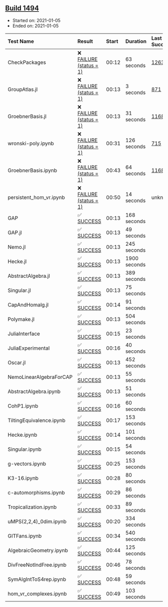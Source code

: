 ## [Build 1494](https://oscarci.mathematik.uni-kl.de/job/oscar-stable/1494/)

* Started on: 2021-01-05
* Ended on: 2021-01-05

| Test Name    | Result | Start | Duration | Last Success | First Failure |
|:-------------|:-------|:------|:---------|:-------------|:--------------|
| CheckPackages | ❌ [FAILURE (status = 1)](https://oscarci.mathematik.uni-kl.de/job/oscar-stable/1494/artifact/logs/build-1494/CheckPackages.log) | 00:12 | 63 seconds | [1263](https://oscarci.mathematik.uni-kl.de/job/oscar-stable/1263/) | [1264](https://oscarci.mathematik.uni-kl.de/job/oscar-stable/1264/) |
| GroupAtlas.jl | ❌ [FAILURE (status = 1)](https://oscarci.mathematik.uni-kl.de/job/oscar-stable/1494/artifact/logs/build-1494/GroupAtlas.jl.log) | 00:13 | 3 seconds | [871](https://oscarci.mathematik.uni-kl.de/job/oscar-stable/871/) | [872](https://oscarci.mathematik.uni-kl.de/job/oscar-stable/872/) |
| GroebnerBasis.jl | ❌ [FAILURE (status = 1)](https://oscarci.mathematik.uni-kl.de/job/oscar-stable/1494/artifact/logs/build-1494/GroebnerBasis.jl.log) | 00:13 | 31 seconds | [1168](https://oscarci.mathematik.uni-kl.de/job/oscar-stable/1168/) | [1169](https://oscarci.mathematik.uni-kl.de/job/oscar-stable/1169/) |
| wronski-poly.ipynb | ❌ [FAILURE (status = 1)](https://oscarci.mathematik.uni-kl.de/job/oscar-stable/1494/artifact/logs/build-1494/wronski-poly.ipynb.log) | 00:31 | 126 seconds | [715](https://oscarci.mathematik.uni-kl.de/job/oscar-stable/715/) | [716](https://oscarci.mathematik.uni-kl.de/job/oscar-stable/716/) |
| GroebnerBasis.ipynb | ❌ [FAILURE (status = 1)](https://oscarci.mathematik.uni-kl.de/job/oscar-stable/1494/artifact/logs/build-1494/GroebnerBasis.ipynb.log) | 00:43 | 64 seconds | [1168](https://oscarci.mathematik.uni-kl.de/job/oscar-stable/1168/) | [1169](https://oscarci.mathematik.uni-kl.de/job/oscar-stable/1169/) |
| persistent_hom_vr.ipynb | ❌ [FAILURE (status = 1)](https://oscarci.mathematik.uni-kl.de/job/oscar-stable/1494/artifact/logs/build-1494/persistent_hom_vr.ipynb.log) | 00:50 | 14 seconds | unknown | unknown |
| GAP | ✅ [SUCCESS](https://oscarci.mathematik.uni-kl.de/job/oscar-stable/1494/artifact/logs/build-1494/GAP.log) | 00:13 | 168 seconds |  |  |
| GAP.jl | ✅ [SUCCESS](https://oscarci.mathematik.uni-kl.de/job/oscar-stable/1494/artifact/logs/build-1494/GAP.jl.log) | 00:13 | 49 seconds |  |  |
| Nemo.jl | ✅ [SUCCESS](https://oscarci.mathematik.uni-kl.de/job/oscar-stable/1494/artifact/logs/build-1494/Nemo.jl.log) | 00:13 | 245 seconds |  |  |
| Hecke.jl | ✅ [SUCCESS](https://oscarci.mathematik.uni-kl.de/job/oscar-stable/1494/artifact/logs/build-1494/Hecke.jl.log) | 00:13 | 1900 seconds |  |  |
| AbstractAlgebra.jl | ✅ [SUCCESS](https://oscarci.mathematik.uni-kl.de/job/oscar-stable/1494/artifact/logs/build-1494/AbstractAlgebra.jl.log) | 00:13 | 389 seconds |  |  |
| Singular.jl | ✅ [SUCCESS](https://oscarci.mathematik.uni-kl.de/job/oscar-stable/1494/artifact/logs/build-1494/Singular.jl.log) | 00:13 | 75 seconds |  |  |
| CapAndHomalg.jl | ✅ [SUCCESS](https://oscarci.mathematik.uni-kl.de/job/oscar-stable/1494/artifact/logs/build-1494/CapAndHomalg.jl.log) | 00:14 | 91 seconds |  |  |
| Polymake.jl | ✅ [SUCCESS](https://oscarci.mathematik.uni-kl.de/job/oscar-stable/1494/artifact/logs/build-1494/Polymake.jl.log) | 00:13 | 504 seconds |  |  |
| JuliaInterface | ✅ [SUCCESS](https://oscarci.mathematik.uni-kl.de/job/oscar-stable/1494/artifact/logs/build-1494/JuliaInterface.log) | 00:15 | 23 seconds |  |  |
| JuliaExperimental | ✅ [SUCCESS](https://oscarci.mathematik.uni-kl.de/job/oscar-stable/1494/artifact/logs/build-1494/JuliaExperimental.log) | 00:16 | 40 seconds |  |  |
| Oscar.jl | ✅ [SUCCESS](https://oscarci.mathematik.uni-kl.de/job/oscar-stable/1494/artifact/logs/build-1494/Oscar.jl.log) | 00:13 | 452 seconds |  |  |
| NemoLinearAlgebraForCAP | ✅ [SUCCESS](https://oscarci.mathematik.uni-kl.de/job/oscar-stable/1494/artifact/logs/build-1494/NemoLinearAlgebraForCAP.log) | 00:13 | 55 seconds |  |  |
| AbstractAlgebra.ipynb | ✅ [SUCCESS](https://oscarci.mathematik.uni-kl.de/job/oscar-stable/1494/artifact/logs/build-1494/AbstractAlgebra.ipynb.log) | 00:13 | 51 seconds |  |  |
| CohP1.ipynb | ✅ [SUCCESS](https://oscarci.mathematik.uni-kl.de/job/oscar-stable/1494/artifact/logs/build-1494/CohP1.ipynb.log) | 00:16 | 60 seconds |  |  |
| TiltingEquivalence.ipynb | ✅ [SUCCESS](https://oscarci.mathematik.uni-kl.de/job/oscar-stable/1494/artifact/logs/build-1494/TiltingEquivalence.ipynb.log) | 00:17 | 153 seconds |  |  |
| Hecke.ipynb | ✅ [SUCCESS](https://oscarci.mathematik.uni-kl.de/job/oscar-stable/1494/artifact/logs/build-1494/Hecke.ipynb.log) | 00:14 | 101 seconds |  |  |
| Singular.ipynb | ✅ [SUCCESS](https://oscarci.mathematik.uni-kl.de/job/oscar-stable/1494/artifact/logs/build-1494/Singular.ipynb.log) | 00:15 | 54 seconds |  |  |
| g-vectors.ipynb | ✅ [SUCCESS](https://oscarci.mathematik.uni-kl.de/job/oscar-stable/1494/artifact/logs/build-1494/g-vectors.ipynb.log) | 00:25 | 153 seconds |  |  |
| K3-16.ipynb | ✅ [SUCCESS](https://oscarci.mathematik.uni-kl.de/job/oscar-stable/1494/artifact/logs/build-1494/K3-16.ipynb.log) | 00:28 | 80 seconds |  |  |
| c-automorphisms.ipynb | ✅ [SUCCESS](https://oscarci.mathematik.uni-kl.de/job/oscar-stable/1494/artifact/logs/build-1494/c-automorphisms.ipynb.log) | 00:29 | 86 seconds |  |  |
| Tropicalization.ipynb | ✅ [SUCCESS](https://oscarci.mathematik.uni-kl.de/job/oscar-stable/1494/artifact/logs/build-1494/Tropicalization.ipynb.log) | 00:33 | 89 seconds |  |  |
| uMPS(2,2,4)_0dim.ipynb | ✅ [SUCCESS](https://oscarci.mathematik.uni-kl.de/job/oscar-stable/1494/artifact/logs/build-1494/uMPS-2-2-4-_0dim.ipynb.log) | 00:20 | 334 seconds |  |  |
| GITFans.ipynb | ✅ [SUCCESS](https://oscarci.mathematik.uni-kl.de/job/oscar-stable/1494/artifact/logs/build-1494/GITFans.ipynb.log) | 00:34 | 540 seconds |  |  |
| AlgebraicGeometry.ipynb | ✅ [SUCCESS](https://oscarci.mathematik.uni-kl.de/job/oscar-stable/1494/artifact/logs/build-1494/AlgebraicGeometry.ipynb.log) | 00:44 | 125 seconds |  |  |
| DivFreeNotIndFree.ipynb | ✅ [SUCCESS](https://oscarci.mathematik.uni-kl.de/job/oscar-stable/1494/artifact/logs/build-1494/DivFreeNotIndFree.ipynb.log) | 00:46 | 78 seconds |  |  |
| SymAlgIntToS4rep.ipynb | ✅ [SUCCESS](https://oscarci.mathematik.uni-kl.de/job/oscar-stable/1494/artifact/logs/build-1494/SymAlgIntToS4rep.ipynb.log) | 00:48 | 59 seconds |  |  |
| hom_vr_complexes.ipynb | ✅ [SUCCESS](https://oscarci.mathematik.uni-kl.de/job/oscar-stable/1494/artifact/logs/build-1494/hom_vr_complexes.ipynb.log) | 00:49 | 103 seconds |  |  |
